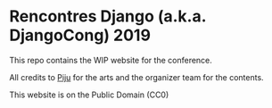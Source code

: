 # Rencontres Django (a.k.a. DjangoCong) 2019

This repo contains the WIP website for the conference.

All credits to [Piju](http://www.footlun.ch/) for the arts and the organizer team for the contents.

This website is on the Public Domain (CC0)
